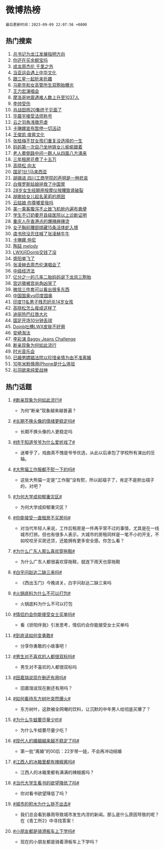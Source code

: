 # 微博热榜

`最后更新时间：2023-09-09 22:07:56 +0800`

## 热门搜索

1. [总书记为龙江发展指明方向](https://m.weibo.cn/search?containerid=100103type%3D1%26t%3D10%26q%3D%23%E6%80%BB%E4%B9%A6%E8%AE%B0%E4%B8%BA%E9%BE%99%E6%B1%9F%E5%8F%91%E5%B1%95%E6%8C%87%E6%98%8E%E6%96%B9%E5%90%91%23&stream_entry_id=51&isnewpage=1&extparam=seat%3D1%26c_type%3D51%26stream_entry_id%3D51%26dgr%3D0%26pos%3D0%26cate%3D10103%26filter_type%3Drealtimehot%26display_time%3D1694268474%26pre_seqid%3D1694268474286027228218)
1. [你还在买余额宝吗](https://m.weibo.cn/search?containerid=100103type%3D1%26t%3D10%26q%3D%23%E4%BD%A0%E8%BF%98%E5%9C%A8%E4%B9%B0%E4%BD%99%E9%A2%9D%E5%AE%9D%E5%90%97%23&stream_entry_id=31&isnewpage=1&extparam=seat%3D1%26flag%3D2%26realpos%3D1%26stream_entry_id%3D31%26dgr%3D0%26filter_type%3Drealtimehot%26q%3D%2523%25E4%25BD%25A0%25E8%25BF%2598%25E5%259C%25A8%25E4%25B9%25B0%25E4%25BD%2599%25E9%25A2%259D%25E5%25AE%259D%25E5%2590%2597%2523%26band_rank%3D1%26c_type%3D31%26lcate%3D5001%26pos%3D0%26cate%3D5001%26display_time%3D1694268474%26pre_seqid%3D1694268474286027228218)
1. [成龙周杰伦 千里之外](https://m.weibo.cn/search?containerid=100103type%3D1%26t%3D10%26q%3D%E6%88%90%E9%BE%99%E5%91%A8%E6%9D%B0%E4%BC%A6+%E5%8D%83%E9%87%8C%E4%B9%8B%E5%A4%96&stream_entry_id=31&isnewpage=1&extparam=seat%3D1%26flag%3D1%26realpos%3D2%26stream_entry_id%3D31%26dgr%3D0%26filter_type%3Drealtimehot%26q%3D%25E6%2588%2590%25E9%25BE%2599%25E5%2591%25A8%25E6%259D%25B0%25E4%25BC%25A6%2520%25E5%258D%2583%25E9%2587%258C%25E4%25B9%258B%25E5%25A4%2596%26band_rank%3D2%26c_type%3D31%26lcate%3D5001%26pos%3D1%26cate%3D5001%26display_time%3D1694268474%26pre_seqid%3D1694268474286027228218)
1. [当亚运会遇上中华文化](https://m.weibo.cn/search?containerid=100103type%3D1%26t%3D10%26q%3D%23%E5%BD%93%E4%BA%9A%E8%BF%90%E4%BC%9A%E9%81%87%E4%B8%8A%E4%B8%AD%E5%8D%8E%E6%96%87%E5%8C%96%23&stream_entry_id=31&isnewpage=1&extparam=seat%3D1%26flag%3D1%26realpos%3D3%26stream_entry_id%3D31%26dgr%3D0%26filter_type%3Drealtimehot%26q%3D%2523%25E5%25BD%2593%25E4%25BA%259A%25E8%25BF%2590%25E4%25BC%259A%25E9%2581%2587%25E4%25B8%258A%25E4%25B8%25AD%25E5%258D%258E%25E6%2596%2587%25E5%258C%2596%2523%26band_rank%3D3%26c_type%3D31%26lcate%3D5001%26pos%3D2%26cate%3D5001%26display_time%3D1694268474%26pre_seqid%3D1694268474286027228218)
1. [跟三星一起折来折趣](https://m.weibo.cn/search?containerid=100103type%3D1%26t%3D10%26q%3D%23%E8%B7%9F%E4%B8%89%E6%98%9F%E4%B8%80%E8%B5%B7%E6%8A%98%E6%9D%A5%E6%8A%98%E8%B6%A3%23&stream_entry_id=31&isnewpage=1&extparam=seat%3D1%26adid%3D202622%26dgr%3D0%26stream_entry_id%3D31%26is_ad_pos%3D1%26topic_ad%3D1%26filter_type%3Drealtimehot%26q%3D%2523%25E8%25B7%259F%25E4%25B8%2589%25E6%2598%259F%25E4%25B8%2580%25E8%25B5%25B7%25E6%258A%2598%25E6%259D%25A5%25E6%258A%2598%25E8%25B6%25A3%2523%26band_rank%3D4%26c_type%3D31%26lcate%3D5001%26pos%3D3%26cate%3D5001%26display_time%3D1694268474%26pre_seqid%3D1694268474286027228218)
1. [马斯克和女高管所生双胞胎曝光](https://m.weibo.cn/search?containerid=100103type%3D1%26t%3D10%26q%3D%23%E9%A9%AC%E6%96%AF%E5%85%8B%E5%92%8C%E5%A5%B3%E9%AB%98%E7%AE%A1%E6%89%80%E7%94%9F%E5%8F%8C%E8%83%9E%E8%83%8E%E6%9B%9D%E5%85%89%23&stream_entry_id=31&isnewpage=1&extparam=seat%3D1%26flag%3D1%26realpos%3D4%26stream_entry_id%3D31%26dgr%3D0%26filter_type%3Drealtimehot%26q%3D%2523%25E9%25A9%25AC%25E6%2596%25AF%25E5%2585%258B%25E5%2592%258C%25E5%25A5%25B3%25E9%25AB%2598%25E7%25AE%25A1%25E6%2589%2580%25E7%2594%259F%25E5%258F%258C%25E8%2583%259E%25E8%2583%258E%25E6%259B%259D%25E5%2585%2589%2523%26band_rank%3D4%26c_type%3D31%26lcate%3D5001%26pos%3D4%26cate%3D5001%26display_time%3D1694268474%26pre_seqid%3D1694268474286027228218)
1. [王力宏演唱会](https://m.weibo.cn/search?containerid=100103type%3D1%26t%3D10%26q%3D%E7%8E%8B%E5%8A%9B%E5%AE%8F%E6%BC%94%E5%94%B1%E4%BC%9A&stream_entry_id=31&isnewpage=1&extparam=seat%3D1%26flag%3D1%26realpos%3D5%26stream_entry_id%3D31%26dgr%3D0%26filter_type%3Drealtimehot%26q%3D%25E7%258E%258B%25E5%258A%259B%25E5%25AE%258F%25E6%25BC%2594%25E5%2594%25B1%25E4%25BC%259A%26band_rank%3D5%26c_type%3D31%26lcate%3D5001%26pos%3D5%26cate%3D5001%26display_time%3D1694268474%26pre_seqid%3D1694268474286027228218)
1. [摩洛哥地震遇难人数上升至1037人](https://m.weibo.cn/search?containerid=100103type%3D1%26t%3D10%26q%3D%23%E6%91%A9%E6%B4%9B%E5%93%A5%E5%9C%B0%E9%9C%87%E9%81%87%E9%9A%BE%E4%BA%BA%E6%95%B0%E4%B8%8A%E5%8D%87%E8%87%B31037%E4%BA%BA%23&stream_entry_id=31&isnewpage=1&extparam=seat%3D1%26flag%3D1%26realpos%3D6%26stream_entry_id%3D31%26dgr%3D0%26filter_type%3Drealtimehot%26q%3D%2523%25E6%2591%25A9%25E6%25B4%259B%25E5%2593%25A5%25E5%259C%25B0%25E9%259C%2587%25E9%2581%2587%25E9%259A%25BE%25E4%25BA%25BA%25E6%2595%25B0%25E4%25B8%258A%25E5%258D%2587%25E8%2587%25B31037%25E4%25BA%25BA%2523%26band_rank%3D6%26c_type%3D31%26lcate%3D5001%26pos%3D6%26cate%3D5001%26display_time%3D1694268474%26pre_seqid%3D1694268474286027228218)
1. [李帅受伤](https://m.weibo.cn/search?containerid=100103type%3D1%26t%3D10%26q%3D%23%E6%9D%8E%E5%B8%85%E5%8F%97%E4%BC%A4%23&stream_entry_id=31&isnewpage=1&extparam=seat%3D1%26flag%3D1%26realpos%3D7%26stream_entry_id%3D31%26dgr%3D0%26filter_type%3Drealtimehot%26q%3D%2523%25E6%259D%258E%25E5%25B8%2585%25E5%258F%2597%25E4%25BC%25A4%2523%26band_rank%3D7%26c_type%3D31%26lcate%3D5001%26pos%3D7%26cate%3D5001%26display_time%3D1694268474%26pre_seqid%3D1694268474286027228218)
1. [肖战田雨20集终于见面了](https://m.weibo.cn/search?containerid=100103type%3D1%26t%3D10%26q%3D%23%E8%82%96%E6%88%98%E7%94%B0%E9%9B%A820%E9%9B%86%E7%BB%88%E4%BA%8E%E8%A7%81%E9%9D%A2%E4%BA%86%23&stream_entry_id=31&isnewpage=1&extparam=seat%3D1%26flag%3D1%26realpos%3D8%26stream_entry_id%3D31%26dgr%3D0%26filter_type%3Drealtimehot%26q%3D%2523%25E8%2582%2596%25E6%2588%2598%25E7%2594%25B0%25E9%259B%25A820%25E9%259B%2586%25E7%25BB%2588%25E4%25BA%258E%25E8%25A7%2581%25E9%259D%25A2%25E4%25BA%2586%2523%26band_rank%3D8%26c_type%3D31%26lcate%3D5001%26pos%3D8%26cate%3D5001%26display_time%3D1694268474%26pre_seqid%3D1694268474286027228218)
1. [华晨宇接受法师称号](https://m.weibo.cn/search?containerid=100103type%3D1%26t%3D10%26q%3D%23%E5%8D%8E%E6%99%A8%E5%AE%87%E6%8E%A5%E5%8F%97%E6%B3%95%E5%B8%88%E7%A7%B0%E5%8F%B7%23&stream_entry_id=31&isnewpage=1&extparam=seat%3D1%26flag%3D1%26realpos%3D9%26stream_entry_id%3D31%26dgr%3D0%26filter_type%3Drealtimehot%26q%3D%2523%25E5%258D%258E%25E6%2599%25A8%25E5%25AE%2587%25E6%258E%25A5%25E5%258F%2597%25E6%25B3%2595%25E5%25B8%2588%25E7%25A7%25B0%25E5%258F%25B7%2523%26band_rank%3D9%26c_type%3D31%26lcate%3D5001%26pos%3D9%26cate%3D5001%26display_time%3D1694268474%26pre_seqid%3D1694268474286027228218)
1. [云之羽角浅徵开虐](https://m.weibo.cn/search?containerid=100103type%3D1%26t%3D10%26q%3D%23%E4%BA%91%E4%B9%8B%E7%BE%BD%E8%A7%92%E6%B5%85%E5%BE%B5%E5%BC%80%E8%99%90%23&stream_entry_id=31&isnewpage=1&extparam=seat%3D1%26flag%3D1%26realpos%3D10%26stream_entry_id%3D31%26dgr%3D0%26filter_type%3Drealtimehot%26q%3D%2523%25E4%25BA%2591%25E4%25B9%258B%25E7%25BE%25BD%25E8%25A7%2592%25E6%25B5%2585%25E5%25BE%25B5%25E5%25BC%2580%25E8%2599%2590%2523%26band_rank%3D10%26c_type%3D31%26lcate%3D5001%26pos%3D10%26cate%3D5001%26display_time%3D1694268474%26pre_seqid%3D1694268474286027228218)
1. [卡琳娜宣布暂停一切活动](https://m.weibo.cn/search?containerid=100103type%3D1%26t%3D10%26q%3D%23%E5%8D%A1%E7%90%B3%E5%A8%9C%E5%AE%A3%E5%B8%83%E6%9A%82%E5%81%9C%E4%B8%80%E5%88%87%E6%B4%BB%E5%8A%A8%23&stream_entry_id=31&isnewpage=1&extparam=seat%3D1%26flag%3D1%26realpos%3D11%26stream_entry_id%3D31%26dgr%3D0%26filter_type%3Drealtimehot%26q%3D%2523%25E5%258D%25A1%25E7%2590%25B3%25E5%25A8%259C%25E5%25AE%25A3%25E5%25B8%2583%25E6%259A%2582%25E5%2581%259C%25E4%25B8%2580%25E5%2588%2587%25E6%25B4%25BB%25E5%258A%25A8%2523%26band_rank%3D11%26c_type%3D31%26lcate%3D5001%26pos%3D11%26cate%3D5001%26display_time%3D1694268474%26pre_seqid%3D1694268474286027228218)
1. [王俊凯 俊昇文化](https://m.weibo.cn/search?containerid=100103type%3D1%26t%3D10%26q%3D%E7%8E%8B%E4%BF%8A%E5%87%AF+%E4%BF%8A%E6%98%87%E6%96%87%E5%8C%96&stream_entry_id=31&isnewpage=1&extparam=seat%3D1%26flag%3D2%26realpos%3D12%26stream_entry_id%3D31%26dgr%3D0%26filter_type%3Drealtimehot%26q%3D%25E7%258E%258B%25E4%25BF%258A%25E5%2587%25AF%2520%25E4%25BF%258A%25E6%2598%2587%25E6%2596%2587%25E5%258C%2596%26band_rank%3D12%26c_type%3D31%26lcate%3D5001%26pos%3D12%26cate%3D5001%26display_time%3D1694268474%26pre_seqid%3D1694268474286027228218)
1. [张桂梅不甘女孩们重复没选择的一生](https://m.weibo.cn/search?containerid=100103type%3D1%26t%3D10%26q%3D%23%E5%BC%A0%E6%A1%82%E6%A2%85%E4%B8%8D%E7%94%98%E5%A5%B3%E5%AD%A9%E4%BB%AC%E9%87%8D%E5%A4%8D%E6%B2%A1%E9%80%89%E6%8B%A9%E7%9A%84%E4%B8%80%E7%94%9F%23&stream_entry_id=31&isnewpage=1&extparam=seat%3D1%26flag%3D1%26realpos%3D13%26stream_entry_id%3D31%26dgr%3D0%26filter_type%3Drealtimehot%26q%3D%2523%25E5%25BC%25A0%25E6%25A1%2582%25E6%25A2%2585%25E4%25B8%258D%25E7%2594%2598%25E5%25A5%25B3%25E5%25AD%25A9%25E4%25BB%25AC%25E9%2587%258D%25E5%25A4%258D%25E6%25B2%25A1%25E9%2580%2589%25E6%258B%25A9%25E7%259A%2584%25E4%25B8%2580%25E7%2594%259F%2523%26band_rank%3D13%26c_type%3D31%26lcate%3D5001%26pos%3D13%26cate%3D5001%26display_time%3D1694268474%26pre_seqid%3D1694268474286027228218)
1. [妈妈第一次自己坐地铁女儿偷偷跟着](https://m.weibo.cn/search?containerid=100103type%3D1%26t%3D10%26q%3D%23%E5%A6%88%E5%A6%88%E7%AC%AC%E4%B8%80%E6%AC%A1%E8%87%AA%E5%B7%B1%E5%9D%90%E5%9C%B0%E9%93%81%E5%A5%B3%E5%84%BF%E5%81%B7%E5%81%B7%E8%B7%9F%E7%9D%80%23&stream_entry_id=31&isnewpage=1&extparam=seat%3D1%26flag%3D32768%26realpos%3D14%26stream_entry_id%3D31%26dgr%3D0%26filter_type%3Drealtimehot%26q%3D%2523%25E5%25A6%2588%25E5%25A6%2588%25E7%25AC%25AC%25E4%25B8%2580%25E6%25AC%25A1%25E8%2587%25AA%25E5%25B7%25B1%25E5%259D%2590%25E5%259C%25B0%25E9%2593%2581%25E5%25A5%25B3%25E5%2584%25BF%25E5%2581%25B7%25E5%2581%25B7%25E8%25B7%259F%25E7%259D%2580%2523%26band_rank%3D14%26c_type%3D31%26lcate%3D5001%26pos%3D14%26cate%3D5001%26display_time%3D1694268474%26pre_seqid%3D1694268474286027228218)
1. [老人晕倒路中间一群人从四面八方涌来](https://m.weibo.cn/search?containerid=100103type%3D1%26t%3D10%26q%3D%23%E8%80%81%E4%BA%BA%E6%99%95%E5%80%92%E8%B7%AF%E4%B8%AD%E9%97%B4%E4%B8%80%E7%BE%A4%E4%BA%BA%E4%BB%8E%E5%9B%9B%E9%9D%A2%E5%85%AB%E6%96%B9%E6%B6%8C%E6%9D%A5%23&stream_entry_id=31&isnewpage=1&extparam=seat%3D1%26flag%3D0%26adid%3D202746%26realpos%3D15%26stream_entry_id%3D31%26dgr%3D0%26filter_type%3Drealtimehot%26q%3D%2523%25E8%2580%2581%25E4%25BA%25BA%25E6%2599%2595%25E5%2580%2592%25E8%25B7%25AF%25E4%25B8%25AD%25E9%2597%25B4%25E4%25B8%2580%25E7%25BE%25A4%25E4%25BA%25BA%25E4%25BB%258E%25E5%259B%259B%25E9%259D%25A2%25E5%2585%25AB%25E6%2596%25B9%25E6%25B6%258C%25E6%259D%25A5%2523%26band_rank%3D15%26c_type%3D31%26lcate%3D5001%26pos%3D15%26cate%3D5001%26display_time%3D1694268474%26pre_seqid%3D1694268474286027228218)
1. [三年租房花费了十五万](https://m.weibo.cn/search?containerid=100103type%3D1%26t%3D10%26q%3D%23%E4%B8%89%E5%B9%B4%E7%A7%9F%E6%88%BF%E8%8A%B1%E8%B4%B9%E4%BA%86%E5%8D%81%E4%BA%94%E4%B8%87%23&stream_entry_id=31&isnewpage=1&extparam=seat%3D1%26flag%3D2%26realpos%3D16%26stream_entry_id%3D31%26dgr%3D0%26filter_type%3Drealtimehot%26q%3D%2523%25E4%25B8%2589%25E5%25B9%25B4%25E7%25A7%259F%25E6%2588%25BF%25E8%258A%25B1%25E8%25B4%25B9%25E4%25BA%2586%25E5%258D%2581%25E4%25BA%2594%25E4%25B8%2587%2523%26band_rank%3D16%26c_type%3D31%26lcate%3D5001%26pos%3D16%26cate%3D5001%26display_time%3D1694268474%26pre_seqid%3D1694268474286027228218)
1. [高晓松 向太](https://m.weibo.cn/search?containerid=100103type%3D1%26t%3D10%26q%3D%E9%AB%98%E6%99%93%E6%9D%BE+%E5%90%91%E5%A4%AA&stream_entry_id=31&isnewpage=1&extparam=seat%3D1%26flag%3D2%26realpos%3D17%26stream_entry_id%3D31%26dgr%3D0%26filter_type%3Drealtimehot%26q%3D%25E9%25AB%2598%25E6%2599%2593%25E6%259D%25BE%2520%25E5%2590%2591%25E5%25A4%25AA%26band_rank%3D17%26c_type%3D31%26lcate%3D5001%26pos%3D17%26cate%3D5001%26display_time%3D1694268474%26pre_seqid%3D1694268474286027228218)
1. [国足1比1马来西亚](https://m.weibo.cn/search?containerid=100103type%3D1%26t%3D10%26q%3D%23%E5%9B%BD%E8%B6%B31%E6%AF%941%E9%A9%AC%E6%9D%A5%E8%A5%BF%E4%BA%9A%23&stream_entry_id=31&isnewpage=1&extparam=seat%3D1%26flag%3D1%26realpos%3D18%26stream_entry_id%3D31%26dgr%3D0%26filter_type%3Drealtimehot%26q%3D%2523%25E5%259B%25BD%25E8%25B6%25B31%25E6%25AF%25941%25E9%25A9%25AC%25E6%259D%25A5%25E8%25A5%25BF%25E4%25BA%259A%2523%26band_rank%3D18%26c_type%3D31%26lcate%3D5001%26pos%3D18%26cate%3D5001%26display_time%3D1694268474%26pre_seqid%3D1694268474286027228218)
1. [胡锡进 四川工商学院的声明是一种悲哀](https://m.weibo.cn/search?containerid=100103type%3D1%26t%3D10%26q%3D%E8%83%A1%E9%94%A1%E8%BF%9B+%E5%9B%9B%E5%B7%9D%E5%B7%A5%E5%95%86%E5%AD%A6%E9%99%A2%E7%9A%84%E5%A3%B0%E6%98%8E%E6%98%AF%E4%B8%80%E7%A7%8D%E6%82%B2%E5%93%80&stream_entry_id=31&isnewpage=1&extparam=seat%3D1%26flag%3D0%26realpos%3D19%26stream_entry_id%3D31%26dgr%3D0%26filter_type%3Drealtimehot%26q%3D%25E8%2583%25A1%25E9%2594%25A1%25E8%25BF%259B%2520%25E5%259B%259B%25E5%25B7%259D%25E5%25B7%25A5%25E5%2595%2586%25E5%25AD%25A6%25E9%2599%25A2%25E7%259A%2584%25E5%25A3%25B0%25E6%2598%258E%25E6%2598%25AF%25E4%25B8%2580%25E7%25A7%258D%25E6%2582%25B2%25E5%2593%2580%26band_rank%3D19%26c_type%3D31%26lcate%3D5001%26pos%3D19%26cate%3D5001%26display_time%3D1694268474%26pre_seqid%3D1694268474286027228218)
1. [白俄罗斯姑娘拯救了中国胃](https://m.weibo.cn/search?containerid=100103type%3D1%26t%3D10%26q%3D%23%E7%99%BD%E4%BF%84%E7%BD%97%E6%96%AF%E5%A7%91%E5%A8%98%E6%8B%AF%E6%95%91%E4%BA%86%E4%B8%AD%E5%9B%BD%E8%83%83%23&stream_entry_id=31&isnewpage=1&extparam=seat%3D1%26flag%3D32768%26realpos%3D20%26stream_entry_id%3D31%26dgr%3D0%26filter_type%3Drealtimehot%26q%3D%2523%25E7%2599%25BD%25E4%25BF%2584%25E7%25BD%2597%25E6%2596%25AF%25E5%25A7%2591%25E5%25A8%2598%25E6%258B%25AF%25E6%2595%2591%25E4%25BA%2586%25E4%25B8%25AD%25E5%259B%25BD%25E8%2583%2583%2523%26band_rank%3D20%26c_type%3D31%26lcate%3D5001%26pos%3D20%26cate%3D5001%26display_time%3D1694268474%26pre_seqid%3D1694268474286027228218)
1. [28岁女生经期用按摩仪按腰致肾破裂](https://m.weibo.cn/search?containerid=100103type%3D1%26t%3D10%26q%3D%2328%E5%B2%81%E5%A5%B3%E7%94%9F%E7%BB%8F%E6%9C%9F%E7%94%A8%E6%8C%89%E6%91%A9%E4%BB%AA%E6%8C%89%E8%85%B0%E8%87%B4%E8%82%BE%E7%A0%B4%E8%A3%82%23&stream_entry_id=31&isnewpage=1&extparam=seat%3D1%26flag%3D1%26realpos%3D21%26stream_entry_id%3D31%26dgr%3D0%26filter_type%3Drealtimehot%26q%3D%252328%25E5%25B2%2581%25E5%25A5%25B3%25E7%2594%259F%25E7%25BB%258F%25E6%259C%259F%25E7%2594%25A8%25E6%258C%2589%25E6%2591%25A9%25E4%25BB%25AA%25E6%258C%2589%25E8%2585%25B0%25E8%2587%25B4%25E8%2582%25BE%25E7%25A0%25B4%25E8%25A3%2582%2523%26band_rank%3D21%26c_type%3D31%26lcate%3D5001%26pos%3D21%26cate%3D5001%26display_time%3D1694268474%26pre_seqid%3D1694268474286027228218)
1. [胡歌给女儿起名茉莉的原因](https://m.weibo.cn/search?containerid=100103type%3D1%26t%3D10%26q%3D%23%E8%83%A1%E6%AD%8C%E7%BB%99%E5%A5%B3%E5%84%BF%E8%B5%B7%E5%90%8D%E8%8C%89%E8%8E%89%E7%9A%84%E5%8E%9F%E5%9B%A0%23&stream_entry_id=31&isnewpage=1&extparam=seat%3D1%26flag%3D1%26realpos%3D22%26stream_entry_id%3D31%26dgr%3D0%26filter_type%3Drealtimehot%26q%3D%2523%25E8%2583%25A1%25E6%25AD%258C%25E7%25BB%2599%25E5%25A5%25B3%25E5%2584%25BF%25E8%25B5%25B7%25E5%2590%258D%25E8%258C%2589%25E8%258E%2589%25E7%259A%2584%25E5%258E%259F%25E5%259B%25A0%2523%26band_rank%3D22%26c_type%3D31%26lcate%3D5001%26pos%3D22%26cate%3D5001%26display_time%3D1694268474%26pre_seqid%3D1694268474286027228218)
1. [云姑娘 你尊嘟爱我吗](https://m.weibo.cn/search?containerid=100103type%3D1%26t%3D10%26q%3D%E4%BA%91%E5%A7%91%E5%A8%98+%E4%BD%A0%E5%B0%8A%E5%98%9F%E7%88%B1%E6%88%91%E5%90%97&stream_entry_id=31&isnewpage=1&extparam=seat%3D1%26flag%3D1%26realpos%3D23%26stream_entry_id%3D31%26dgr%3D0%26filter_type%3Drealtimehot%26q%3D%25E4%25BA%2591%25E5%25A7%2591%25E5%25A8%2598%2520%25E4%25BD%25A0%25E5%25B0%258A%25E5%2598%259F%25E7%2588%25B1%25E6%2588%2591%25E5%2590%2597%26band_rank%3D23%26c_type%3D31%26lcate%3D5001%26pos%3D23%26cate%3D5001%26display_time%3D1694268474%26pre_seqid%3D1694268474286027228218)
1. [美一乘客腹泻不止致飞机舱内遍布粪便](https://m.weibo.cn/search?containerid=100103type%3D1%26t%3D10%26q%3D%23%E7%BE%8E%E4%B8%80%E4%B9%98%E5%AE%A2%E8%85%B9%E6%B3%BB%E4%B8%8D%E6%AD%A2%E8%87%B4%E9%A3%9E%E6%9C%BA%E8%88%B1%E5%86%85%E9%81%8D%E5%B8%83%E7%B2%AA%E4%BE%BF%23&stream_entry_id=31&isnewpage=1&extparam=seat%3D1%26flag%3D1%26realpos%3D24%26stream_entry_id%3D31%26dgr%3D0%26filter_type%3Drealtimehot%26q%3D%2523%25E7%25BE%258E%25E4%25B8%2580%25E4%25B9%2598%25E5%25AE%25A2%25E8%2585%25B9%25E6%25B3%25BB%25E4%25B8%258D%25E6%25AD%25A2%25E8%2587%25B4%25E9%25A3%259E%25E6%259C%25BA%25E8%2588%25B1%25E5%2586%2585%25E9%2581%258D%25E5%25B8%2583%25E7%25B2%25AA%25E4%25BE%25BF%2523%26band_rank%3D24%26c_type%3D31%26lcate%3D5001%26pos%3D24%26cate%3D5001%26display_time%3D1694268474%26pre_seqid%3D1694268474286027228218)
1. [学生不订奶要开县级医院以上诊断证明](https://m.weibo.cn/search?containerid=100103type%3D1%26t%3D10%26q%3D%23%E5%AD%A6%E7%94%9F%E4%B8%8D%E8%AE%A2%E5%A5%B6%E8%A6%81%E5%BC%80%E5%8E%BF%E7%BA%A7%E5%8C%BB%E9%99%A2%E4%BB%A5%E4%B8%8A%E8%AF%8A%E6%96%AD%E8%AF%81%E6%98%8E%23&stream_entry_id=31&isnewpage=1&extparam=seat%3D1%26flag%3D0%26realpos%3D25%26stream_entry_id%3D31%26dgr%3D0%26filter_type%3Drealtimehot%26q%3D%2523%25E5%25AD%25A6%25E7%2594%259F%25E4%25B8%258D%25E8%25AE%25A2%25E5%25A5%25B6%25E8%25A6%2581%25E5%25BC%2580%25E5%258E%25BF%25E7%25BA%25A7%25E5%258C%25BB%25E9%2599%25A2%25E4%25BB%25A5%25E4%25B8%258A%25E8%25AF%258A%25E6%2596%25AD%25E8%25AF%2581%25E6%2598%258E%2523%26band_rank%3D25%26c_type%3D31%26lcate%3D5001%26pos%3D25%26cate%3D5001%26display_time%3D1694268474%26pre_seqid%3D1694268474286027228218)
1. [重庆人在香港点的爆辣麻辣烫](https://m.weibo.cn/search?containerid=100103type%3D1%26t%3D10%26q%3D%23%E9%87%8D%E5%BA%86%E4%BA%BA%E5%9C%A8%E9%A6%99%E6%B8%AF%E7%82%B9%E7%9A%84%E7%88%86%E8%BE%A3%E9%BA%BB%E8%BE%A3%E7%83%AB%23&stream_entry_id=31&isnewpage=1&extparam=seat%3D1%26flag%3D1%26realpos%3D26%26stream_entry_id%3D31%26dgr%3D0%26filter_type%3Drealtimehot%26q%3D%2523%25E9%2587%258D%25E5%25BA%2586%25E4%25BA%25BA%25E5%259C%25A8%25E9%25A6%2599%25E6%25B8%25AF%25E7%2582%25B9%25E7%259A%2584%25E7%2588%2586%25E8%25BE%25A3%25E9%25BA%25BB%25E8%25BE%25A3%25E7%2583%25AB%2523%26band_rank%3D26%26c_type%3D31%26lcate%3D5001%26pos%3D26%26cate%3D5001%26display_time%3D1694268474%26pre_seqid%3D1694268474286027228218)
1. [女子胸前腰部绑藏15条活体蛇入境](https://m.weibo.cn/search?containerid=100103type%3D1%26t%3D10%26q%3D%23%E5%A5%B3%E5%AD%90%E8%83%B8%E5%89%8D%E8%85%B0%E9%83%A8%E7%BB%91%E8%97%8F15%E6%9D%A1%E6%B4%BB%E4%BD%93%E8%9B%87%E5%85%A5%E5%A2%83%23&stream_entry_id=31&isnewpage=1&extparam=seat%3D1%26flag%3D0%26realpos%3D27%26stream_entry_id%3D31%26dgr%3D0%26filter_type%3Drealtimehot%26q%3D%2523%25E5%25A5%25B3%25E5%25AD%2590%25E8%2583%25B8%25E5%2589%258D%25E8%2585%25B0%25E9%2583%25A8%25E7%25BB%2591%25E8%2597%258F15%25E6%259D%25A1%25E6%25B4%25BB%25E4%25BD%2593%25E8%259B%2587%25E5%2585%25A5%25E5%25A2%2583%2523%26band_rank%3D27%26c_type%3D31%26lcate%3D5001%26pos%3D27%26cate%3D5001%26display_time%3D1694268474%26pre_seqid%3D1694268474286027228218)
1. [虞书欣没忍住喊了张凌赫牛牛](https://m.weibo.cn/search?containerid=100103type%3D1%26t%3D10%26q%3D%23%E8%99%9E%E4%B9%A6%E6%AC%A3%E6%B2%A1%E5%BF%8D%E4%BD%8F%E5%96%8A%E4%BA%86%E5%BC%A0%E5%87%8C%E8%B5%AB%E7%89%9B%E7%89%9B%23&stream_entry_id=31&isnewpage=1&extparam=seat%3D1%26flag%3D0%26realpos%3D28%26stream_entry_id%3D31%26dgr%3D0%26filter_type%3Drealtimehot%26q%3D%2523%25E8%2599%259E%25E4%25B9%25A6%25E6%25AC%25A3%25E6%25B2%25A1%25E5%25BF%258D%25E4%25BD%258F%25E5%2596%258A%25E4%25BA%2586%25E5%25BC%25A0%25E5%2587%258C%25E8%25B5%25AB%25E7%2589%259B%25E7%2589%259B%2523%26band_rank%3D28%26c_type%3D31%26lcate%3D5001%26pos%3D28%26cate%3D5001%26display_time%3D1694268474%26pre_seqid%3D1694268474286027228218)
1. [卡琳娜 仲尼](https://m.weibo.cn/search?containerid=100103type%3D1%26t%3D10%26q%3D%23%E5%8D%A1%E7%90%B3%E5%A8%9C+%E4%BB%B2%E5%B0%BC%23&stream_entry_id=31&isnewpage=1&extparam=seat%3D1%26flag%3D0%26realpos%3D29%26stream_entry_id%3D31%26dgr%3D0%26filter_type%3Drealtimehot%26q%3D%2523%25E5%258D%25A1%25E7%2590%25B3%25E5%25A8%259C%2520%25E4%25BB%25B2%25E5%25B0%25BC%2523%26band_rank%3D29%26c_type%3D31%26lcate%3D5001%26pos%3D29%26cate%3D5001%26display_time%3D1694268474%26pre_seqid%3D1694268474286027228218)
1. [陶喆 melody](https://m.weibo.cn/search?containerid=100103type%3D1%26t%3D10%26q%3D%E9%99%B6%E5%96%86+melody&stream_entry_id=31&isnewpage=1&extparam=seat%3D1%26flag%3D0%26realpos%3D30%26stream_entry_id%3D31%26dgr%3D0%26filter_type%3Drealtimehot%26q%3D%25E9%2599%25B6%25E5%2596%2586%2520melody%26band_rank%3D30%26c_type%3D31%26lcate%3D5001%26pos%3D30%26cate%3D5001%26display_time%3D1694268474%26pre_seqid%3D1694268474286027228218)
1. [LWX问Doinb交钱了没](https://m.weibo.cn/search?containerid=100103type%3D1%26t%3D10%26q%3D%23LWX%E9%97%AEDoinb%E4%BA%A4%E9%92%B1%E4%BA%86%E6%B2%A1%23&stream_entry_id=31&isnewpage=1&extparam=seat%3D1%26flag%3D1%26realpos%3D31%26stream_entry_id%3D31%26dgr%3D0%26filter_type%3Drealtimehot%26q%3D%2523LWX%25E9%2597%25AEDoinb%25E4%25BA%25A4%25E9%2592%25B1%25E4%25BA%2586%25E6%25B2%25A1%2523%26band_rank%3D31%26c_type%3D31%26lcate%3D5001%26pos%3D31%26cate%3D5001%26display_time%3D1694268474%26pre_seqid%3D1694268474286027228218)
1. [盛阳单飞了](https://m.weibo.cn/search?containerid=100103type%3D1%26t%3D10%26q%3D%23%E7%9B%9B%E9%98%B3%E5%8D%95%E9%A3%9E%E4%BA%86%23&stream_entry_id=31&isnewpage=1&extparam=seat%3D1%26flag%3D1%26realpos%3D32%26stream_entry_id%3D31%26dgr%3D0%26filter_type%3Drealtimehot%26q%3D%2523%25E7%259B%259B%25E9%2598%25B3%25E5%258D%2595%25E9%25A3%259E%25E4%25BA%2586%2523%26band_rank%3D32%26c_type%3D31%26lcate%3D5001%26pos%3D32%26cate%3D5001%26display_time%3D1694268474%26pre_seqid%3D1694268474286027228218)
1. [张凌赫去周杰伦演唱会了](https://m.weibo.cn/search?containerid=100103type%3D1%26t%3D10%26q%3D%23%E5%BC%A0%E5%87%8C%E8%B5%AB%E5%8E%BB%E5%91%A8%E6%9D%B0%E4%BC%A6%E6%BC%94%E5%94%B1%E4%BC%9A%E4%BA%86%23&stream_entry_id=31&isnewpage=1&extparam=seat%3D1%26flag%3D1%26realpos%3D33%26stream_entry_id%3D31%26dgr%3D0%26filter_type%3Drealtimehot%26q%3D%2523%25E5%25BC%25A0%25E5%2587%258C%25E8%25B5%25AB%25E5%258E%25BB%25E5%2591%25A8%25E6%259D%25B0%25E4%25BC%25A6%25E6%25BC%2594%25E5%2594%25B1%25E4%25BC%259A%25E4%25BA%2586%2523%26band_rank%3D33%26c_type%3D31%26lcate%3D5001%26pos%3D33%26cate%3D5001%26display_time%3D1694268474%26pre_seqid%3D1694268474286027228218)
1. [中级经济法](https://m.weibo.cn/search?containerid=100103type%3D1%26t%3D10%26q%3D%E4%B8%AD%E7%BA%A7%E7%BB%8F%E6%B5%8E%E6%B3%95&stream_entry_id=31&isnewpage=1&extparam=seat%3D1%26flag%3D0%26realpos%3D34%26stream_entry_id%3D31%26dgr%3D0%26filter_type%3Drealtimehot%26q%3D%25E4%25B8%25AD%25E7%25BA%25A7%25E7%25BB%258F%25E6%25B5%258E%25E6%25B3%2595%26band_rank%3D34%26c_type%3D31%26lcate%3D5001%26pos%3D34%26cate%3D5001%26display_time%3D1694268474%26pre_seqid%3D1694268474286027228218)
1. [亿分之一的几率二胎妈妈诞下龙凤三胞胎](https://m.weibo.cn/search?containerid=100103type%3D1%26t%3D10%26q%3D%23%E4%BA%BF%E5%88%86%E4%B9%8B%E4%B8%80%E7%9A%84%E5%87%A0%E7%8E%87%E4%BA%8C%E8%83%8E%E5%A6%88%E5%A6%88%E8%AF%9E%E4%B8%8B%E9%BE%99%E5%87%A4%E4%B8%89%E8%83%9E%E8%83%8E%23&stream_entry_id=31&isnewpage=1&extparam=seat%3D1%26flag%3D1%26realpos%3D35%26stream_entry_id%3D31%26dgr%3D0%26filter_type%3Drealtimehot%26q%3D%2523%25E4%25BA%25BF%25E5%2588%2586%25E4%25B9%258B%25E4%25B8%2580%25E7%259A%2584%25E5%2587%25A0%25E7%258E%2587%25E4%25BA%258C%25E8%2583%258E%25E5%25A6%2588%25E5%25A6%2588%25E8%25AF%259E%25E4%25B8%258B%25E9%25BE%2599%25E5%2587%25A4%25E4%25B8%2589%25E8%2583%259E%25E8%2583%258E%2523%26band_rank%3D35%26c_type%3D31%26lcate%3D5001%26pos%3D35%26cate%3D5001%26display_time%3D1694268474%26pre_seqid%3D1694268474286027228218)
1. [宫远徵被宫尚角凶哭了](https://m.weibo.cn/search?containerid=100103type%3D1%26t%3D10%26q%3D%23%E5%AE%AB%E8%BF%9C%E5%BE%B5%E8%A2%AB%E5%AE%AB%E5%B0%9A%E8%A7%92%E5%87%B6%E5%93%AD%E4%BA%86%23&stream_entry_id=31&isnewpage=1&extparam=seat%3D1%26flag%3D1%26realpos%3D36%26stream_entry_id%3D31%26dgr%3D0%26filter_type%3Drealtimehot%26q%3D%2523%25E5%25AE%25AB%25E8%25BF%259C%25E5%25BE%25B5%25E8%25A2%25AB%25E5%25AE%25AB%25E5%25B0%259A%25E8%25A7%2592%25E5%2587%25B6%25E5%2593%25AD%25E4%25BA%2586%2523%26band_rank%3D36%26c_type%3D31%26lcate%3D5001%26pos%3D36%26cate%3D5001%26display_time%3D1694268474%26pre_seqid%3D1694268474286027228218)
1. [微信三件套可以看出很多东西](https://m.weibo.cn/search?containerid=100103type%3D1%26t%3D10%26q%3D%23%E5%BE%AE%E4%BF%A1%E4%B8%89%E4%BB%B6%E5%A5%97%E5%8F%AF%E4%BB%A5%E7%9C%8B%E5%87%BA%E5%BE%88%E5%A4%9A%E4%B8%9C%E8%A5%BF%23&stream_entry_id=31&isnewpage=1&extparam=seat%3D1%26flag%3D1%26realpos%3D37%26stream_entry_id%3D31%26dgr%3D0%26filter_type%3Drealtimehot%26q%3D%2523%25E5%25BE%25AE%25E4%25BF%25A1%25E4%25B8%2589%25E4%25BB%25B6%25E5%25A5%2597%25E5%258F%25AF%25E4%25BB%25A5%25E7%259C%258B%25E5%2587%25BA%25E5%25BE%2588%25E5%25A4%259A%25E4%25B8%259C%25E8%25A5%25BF%2523%26band_rank%3D37%26c_type%3D31%26lcate%3D5001%26pos%3D37%26cate%3D5001%26display_time%3D1694268474%26pre_seqid%3D1694268474286027228218)
1. [中国国奥vs印度国奥](https://m.weibo.cn/search?containerid=100103type%3D1%26t%3D10%26q%3D%23%E4%B8%AD%E5%9B%BD%E5%9B%BD%E5%A5%A5vs%E5%8D%B0%E5%BA%A6%E5%9B%BD%E5%A5%A5%23&stream_entry_id=31&isnewpage=1&extparam=seat%3D1%26flag%3D1%26realpos%3D38%26stream_entry_id%3D31%26dgr%3D0%26filter_type%3Drealtimehot%26q%3D%2523%25E4%25B8%25AD%25E5%259B%25BD%25E5%259B%25BD%25E5%25A5%25A5vs%25E5%258D%25B0%25E5%25BA%25A6%25E5%259B%25BD%25E5%25A5%25A5%2523%26band_rank%3D38%26c_type%3D31%26lcate%3D5001%26pos%3D38%26cate%3D5001%26display_time%3D1694268474%26pre_seqid%3D1694268474286027228218)
1. [印度11名男子残忍奸杀14岁女孩](https://m.weibo.cn/search?containerid=100103type%3D1%26t%3D10%26q%3D%23%E5%8D%B0%E5%BA%A611%E5%90%8D%E7%94%B7%E5%AD%90%E6%AE%8B%E5%BF%8D%E5%A5%B8%E6%9D%8014%E5%B2%81%E5%A5%B3%E5%AD%A9%23&stream_entry_id=31&isnewpage=1&extparam=seat%3D1%26flag%3D0%26realpos%3D39%26stream_entry_id%3D31%26dgr%3D0%26filter_type%3Drealtimehot%26q%3D%2523%25E5%258D%25B0%25E5%25BA%25A611%25E5%2590%258D%25E7%2594%25B7%25E5%25AD%2590%25E6%25AE%258B%25E5%25BF%258D%25E5%25A5%25B8%25E6%259D%258014%25E5%25B2%2581%25E5%25A5%25B3%25E5%25AD%25A9%2523%26band_rank%3D39%26c_type%3D31%26lcate%3D5001%26pos%3D39%26cate%3D5001%26display_time%3D1694268474%26pre_seqid%3D1694268474286027228218)
1. [高晓松怎么瘦成这样了](https://m.weibo.cn/search?containerid=100103type%3D1%26t%3D10%26q%3D%23%E9%AB%98%E6%99%93%E6%9D%BE%E6%80%8E%E4%B9%88%E7%98%A6%E6%88%90%E8%BF%99%E6%A0%B7%E4%BA%86%23&stream_entry_id=31&isnewpage=1&extparam=seat%3D1%26flag%3D0%26realpos%3D40%26stream_entry_id%3D31%26dgr%3D0%26filter_type%3Drealtimehot%26q%3D%2523%25E9%25AB%2598%25E6%2599%2593%25E6%259D%25BE%25E6%2580%258E%25E4%25B9%2588%25E7%2598%25A6%25E6%2588%2590%25E8%25BF%2599%25E6%25A0%25B7%25E4%25BA%2586%2523%26band_rank%3D40%26c_type%3D31%26lcate%3D5001%26pos%3D40%26cate%3D5001%26display_time%3D1694268474%26pre_seqid%3D1694268474286027228218)
1. [迪丽热巴红唇大片](https://m.weibo.cn/search?containerid=100103type%3D1%26t%3D10%26q%3D%23%E8%BF%AA%E4%B8%BD%E7%83%AD%E5%B7%B4%E7%BA%A2%E5%94%87%E5%A4%A7%E7%89%87%23&stream_entry_id=31&isnewpage=1&extparam=seat%3D1%26flag%3D0%26adid%3D202714%26realpos%3D41%26stream_entry_id%3D31%26dgr%3D0%26filter_type%3Drealtimehot%26q%3D%2523%25E8%25BF%25AA%25E4%25B8%25BD%25E7%2583%25AD%25E5%25B7%25B4%25E7%25BA%25A2%25E5%2594%2587%25E5%25A4%25A7%25E7%2589%2587%2523%26band_rank%3D41%26c_type%3D31%26lcate%3D5001%26pos%3D41%26cate%3D5001%26display_time%3D1694268474%26pre_seqid%3D1694268474286027228218)
1. [国足开场10分钟丢球](https://m.weibo.cn/search?containerid=100103type%3D1%26t%3D10%26q%3D%23%E5%9B%BD%E8%B6%B3%E5%BC%80%E5%9C%BA10%E5%88%86%E9%92%9F%E4%B8%A2%E7%90%83%23&stream_entry_id=31&isnewpage=1&extparam=seat%3D1%26flag%3D0%26realpos%3D42%26stream_entry_id%3D31%26dgr%3D0%26filter_type%3Drealtimehot%26q%3D%2523%25E5%259B%25BD%25E8%25B6%25B3%25E5%25BC%2580%25E5%259C%25BA10%25E5%2588%2586%25E9%2592%259F%25E4%25B8%25A2%25E7%2590%2583%2523%26band_rank%3D42%26c_type%3D31%26lcate%3D5001%26pos%3D42%26cate%3D5001%26display_time%3D1694268474%26pre_seqid%3D1694268474286027228218)
1. [Doinb吐槽LWX皮肤不好用](https://m.weibo.cn/search?containerid=100103type%3D1%26t%3D10%26q%3D%23Doinb%E5%90%90%E6%A7%BDLWX%E7%9A%AE%E8%82%A4%E4%B8%8D%E5%A5%BD%E7%94%A8%23&stream_entry_id=31&isnewpage=1&extparam=seat%3D1%26flag%3D1%26realpos%3D43%26stream_entry_id%3D31%26dgr%3D0%26filter_type%3Drealtimehot%26q%3D%2523Doinb%25E5%2590%2590%25E6%25A7%25BDLWX%25E7%259A%25AE%25E8%2582%25A4%25E4%25B8%258D%25E5%25A5%25BD%25E7%2594%25A8%2523%26band_rank%3D43%26c_type%3D31%26lcate%3D5001%26pos%3D43%26cate%3D5001%26display_time%3D1694268474%26pre_seqid%3D1694268474286027228218)
1. [安崎淘汰](https://m.weibo.cn/search?containerid=100103type%3D1%26t%3D10%26q%3D%23%E5%AE%89%E5%B4%8E%E6%B7%98%E6%B1%B0%23&stream_entry_id=31&isnewpage=1&extparam=seat%3D1%26flag%3D0%26realpos%3D44%26stream_entry_id%3D31%26dgr%3D0%26filter_type%3Drealtimehot%26q%3D%2523%25E5%25AE%2589%25E5%25B4%258E%25E6%25B7%2598%25E6%25B1%25B0%2523%26band_rank%3D44%26c_type%3D31%26lcate%3D5001%26pos%3D44%26cate%3D5001%26display_time%3D1694268474%26pre_seqid%3D1694268474286027228218)
1. [李彩演 Baggy Jeans Challenge](https://m.weibo.cn/search?containerid=100103type%3D1%26t%3D10%26q%3D%E6%9D%8E%E5%BD%A9%E6%BC%94+Baggy+Jeans+Challenge&stream_entry_id=31&isnewpage=1&extparam=seat%3D1%26flag%3D1%26realpos%3D45%26stream_entry_id%3D31%26dgr%3D0%26filter_type%3Drealtimehot%26q%3D%25E6%259D%258E%25E5%25BD%25A9%25E6%25BC%2594%2520Baggy%2520Jeans%2520Challenge%26band_rank%3D45%26c_type%3D31%26lcate%3D5001%26pos%3D45%26cate%3D5001%26display_time%3D1694268474%26pre_seqid%3D1694268474286027228218)
1. [断亲现象为何如此流行](https://m.weibo.cn/search?containerid=100103type%3D1%26t%3D10%26q%3D%23%E6%96%AD%E4%BA%B2%E7%8E%B0%E8%B1%A1%E4%B8%BA%E4%BD%95%E5%A6%82%E6%AD%A4%E6%B5%81%E8%A1%8C%23&stream_entry_id=31&isnewpage=1&extparam=seat%3D1%26flag%3D1%26realpos%3D46%26stream_entry_id%3D31%26dgr%3D0%26filter_type%3Drealtimehot%26q%3D%2523%25E6%2596%25AD%25E4%25BA%25B2%25E7%258E%25B0%25E8%25B1%25A1%25E4%25B8%25BA%25E4%25BD%2595%25E5%25A6%2582%25E6%25AD%25A4%25E6%25B5%2581%25E8%25A1%258C%2523%26band_rank%3D46%26c_type%3D31%26lcate%3D5001%26pos%3D46%26cate%3D5001%26display_time%3D1694268474%26pre_seqid%3D1694268474286027228218)
1. [时光音乐会](https://m.weibo.cn/search?containerid=100103type%3D1%26t%3D10%26q%3D%E6%97%B6%E5%85%89%E9%9F%B3%E4%B9%90%E4%BC%9A&stream_entry_id=31&isnewpage=1&extparam=seat%3D1%26flag%3D1%26realpos%3D47%26stream_entry_id%3D31%26dgr%3D0%26filter_type%3Drealtimehot%26q%3D%25E6%2597%25B6%25E5%2585%2589%25E9%259F%25B3%25E4%25B9%2590%25E4%25BC%259A%26band_rank%3D47%26c_type%3D31%26lcate%3D5001%26pos%3D47%26cate%3D5001%26display_time%3D1694268474%26pre_seqid%3D1694268474286027228218)
1. [已婚男嫖娼法院以珍惜亲情为由不准离婚](https://m.weibo.cn/search?containerid=100103type%3D1%26t%3D10%26q%3D%23%E5%B7%B2%E5%A9%9A%E7%94%B7%E5%AB%96%E5%A8%BC%E6%B3%95%E9%99%A2%E4%BB%A5%E7%8F%8D%E6%83%9C%E4%BA%B2%E6%83%85%E4%B8%BA%E7%94%B1%E4%B8%8D%E5%87%86%E7%A6%BB%E5%A9%9A%23&stream_entry_id=31&isnewpage=1&extparam=seat%3D1%26flag%3D0%26realpos%3D48%26stream_entry_id%3D31%26dgr%3D0%26filter_type%3Drealtimehot%26q%3D%2523%25E5%25B7%25B2%25E5%25A9%259A%25E7%2594%25B7%25E5%25AB%2596%25E5%25A8%25BC%25E6%25B3%2595%25E9%2599%25A2%25E4%25BB%25A5%25E7%258F%258D%25E6%2583%259C%25E4%25BA%25B2%25E6%2583%2585%25E4%25B8%25BA%25E7%2594%25B1%25E4%25B8%258D%25E5%2587%2586%25E7%25A6%25BB%25E5%25A9%259A%2523%26band_rank%3D48%26c_type%3D31%26lcate%3D5001%26pos%3D48%26cate%3D5001%26display_time%3D1694268474%26pre_seqid%3D1694268474286027228218)
1. [10年米粉换用iPhone是什么体验](https://m.weibo.cn/search?containerid=100103type%3D1%26t%3D10%26q%3D10%E5%B9%B4%E7%B1%B3%E7%B2%89%E6%8D%A2%E7%94%A8iPhone%E6%98%AF%E4%BB%80%E4%B9%88%E4%BD%93%E9%AA%8C&stream_entry_id=31&isnewpage=1&extparam=seat%3D1%26flag%3D1%26realpos%3D49%26stream_entry_id%3D31%26dgr%3D0%26filter_type%3Drealtimehot%26q%3D10%25E5%25B9%25B4%25E7%25B1%25B3%25E7%25B2%2589%25E6%258D%25A2%25E7%2594%25A8iPhone%25E6%2598%25AF%25E4%25BB%2580%25E4%25B9%2588%25E4%25BD%2593%25E9%25AA%258C%26band_rank%3D49%26c_type%3D31%26lcate%3D5001%26pos%3D49%26cate%3D5001%26display_time%3D1694268474%26pre_seqid%3D1694268474286027228218)
1. [衫羽欲来纯爱战神](https://m.weibo.cn/search?containerid=100103type%3D1%26t%3D10%26q%3D%23%E8%A1%AB%E7%BE%BD%E6%AC%B2%E6%9D%A5%E7%BA%AF%E7%88%B1%E6%88%98%E7%A5%9E%23&stream_entry_id=31&isnewpage=1&extparam=seat%3D1%26flag%3D1%26realpos%3D50%26stream_entry_id%3D31%26dgr%3D0%26filter_type%3Drealtimehot%26q%3D%2523%25E8%25A1%25AB%25E7%25BE%25BD%25E6%25AC%25B2%25E6%259D%25A5%25E7%25BA%25AF%25E7%2588%25B1%25E6%2588%2598%25E7%25A5%259E%2523%26band_rank%3D50%26c_type%3D31%26lcate%3D5001%26pos%3D50%26cate%3D5001%26display_time%3D1694268474%26pre_seqid%3D1694268474286027228218)

## 热门话题

1. [#断亲现象为何如此流行#](https://m.weibo.cn/search?containerid=231522type%3D1%26t%3D10%26q%3D%23%E6%96%AD%E4%BA%B2%E7%8E%B0%E8%B1%A1%E4%B8%BA%E4%BD%95%E5%A6%82%E6%AD%A4%E6%B5%81%E8%A1%8C%23&stream_entry_id=128&isnewpage=1&extparam=seat%3D1%26dgr%3D0%26c_type%3D128%26unitid%3D1694257321184%26pos%3D1-0-0%26lcate%3D5004%26cate%3D5004%26display_time%3D1694268476%26pre_seqid%3D1694268476516018436197)
    - 为何“断亲”现象越来越普遍？

1. [#长期不换头像的情绪更稳定吗#](https://m.weibo.cn/search?containerid=231522type%3D1%26t%3D10%26q%3D%23%E9%95%BF%E6%9C%9F%E4%B8%8D%E6%8D%A2%E5%A4%B4%E5%83%8F%E7%9A%84%E6%83%85%E7%BB%AA%E6%9B%B4%E7%A8%B3%E5%AE%9A%E5%90%97%23&stream_entry_id=128&isnewpage=1&extparam=seat%3D1%26dgr%3D0%26c_type%3D128%26unitid%3D1694183559835%26pos%3D1-0-1%26lcate%3D5004%26cate%3D5004%26display_time%3D1694268476%26pre_seqid%3D1694268476516018436197)
    - 长期不换头像的人更稳定吗

1. [#终于知道爷爷为什么爱听戏了#](https://m.weibo.cn/search?containerid=231522type%3D1%26t%3D10%26q%3D%23%E7%BB%88%E4%BA%8E%E7%9F%A5%E9%81%93%E7%88%B7%E7%88%B7%E4%B8%BA%E4%BB%80%E4%B9%88%E7%88%B1%E5%90%AC%E6%88%8F%E4%BA%86%23&stream_entry_id=128&isnewpage=1&extparam=seat%3D1%26dgr%3D0%26c_type%3D128%26unitid%3D1694267511873%26pos%3D1-0-2%26lcate%3D5004%26cate%3D5004%26display_time%3D1694268476%26pre_seqid%3D1694268476516018436197)
    - 迷晕乎了，戏曲真不愧是爷爷优选，从此以后承包了学校所有演出的压轴。

1. [#大熊猫工作服都不熨一下的吗#](https://m.weibo.cn/search?containerid=231522type%3D1%26t%3D10%26q%3D%23%E5%A4%A7%E7%86%8A%E7%8C%AB%E5%B7%A5%E4%BD%9C%E6%9C%8D%E9%83%BD%E4%B8%8D%E7%86%A8%E4%B8%80%E4%B8%8B%E7%9A%84%E5%90%97%23&stream_entry_id=128&isnewpage=1&extparam=seat%3D1%26dgr%3D0%26c_type%3D128%26unitid%3D1694249517425%26pos%3D1-0-3%26lcate%3D5004%26cate%3D5004%26display_time%3D1694268476%26pre_seqid%3D1694268476516018436197)
    - 这些大熊猫一定是“工作服”没有熨，所以起褶子了，肯定不是胖出褶子的，对吧？

1. [#为何大学成抑郁重灾区#](https://m.weibo.cn/search?containerid=231522type%3D1%26t%3D10%26q%3D%23%E4%B8%BA%E4%BD%95%E5%A4%A7%E5%AD%A6%E6%88%90%E6%8A%91%E9%83%81%E9%87%8D%E7%81%BE%E5%8C%BA%23&stream_entry_id=128&isnewpage=1&extparam=seat%3D1%26dgr%3D0%26c_type%3D128%26unitid%3D1694232726949%26pos%3D1-0-4%26lcate%3D5004%26cate%3D5004%26display_time%3D1694268476%26pre_seqid%3D1694268476516018436197)
    - 为何大学成抑郁重灾区？

1. [#你能接受一直租房不买房吗#](https://m.weibo.cn/search?containerid=231522type%3D1%26t%3D10%26q%3D%23%E4%BD%A0%E8%83%BD%E6%8E%A5%E5%8F%97%E4%B8%80%E7%9B%B4%E7%A7%9F%E6%88%BF%E4%B8%8D%E4%B9%B0%E6%88%BF%E5%90%97%23&stream_entry_id=128&isnewpage=1&extparam=seat%3D1%26dgr%3D0%26c_type%3D128%26unitid%3D1694264525112%26pos%3D1-0-5%26lcate%3D5004%26cate%3D5004%26display_time%3D1694268476%26pre_seqid%3D1694268476516018436197)
    - 对当代年轻人来说，工作后租房是一件再平常不过的事情，尤其是在一线城市打拼。但也有很多人表示，大城市的房租同样是一笔不小的开支，不如咬咬牙买房还贷，还能拥有更多安全感。你怎么看？

1. [#为什么广东人那么喜欢穿拖鞋#](https://m.weibo.cn/search?containerid=231522type%3D1%26t%3D10%26q%3D%23%E4%B8%BA%E4%BB%80%E4%B9%88%E5%B9%BF%E4%B8%9C%E4%BA%BA%E9%82%A3%E4%B9%88%E5%96%9C%E6%AC%A2%E7%A9%BF%E6%8B%96%E9%9E%8B%23&stream_entry_id=128&isnewpage=1&extparam=seat%3D1%26dgr%3D0%26c_type%3D128%26unitid%3D1694224648312%26pos%3D1-0-6%26lcate%3D5004%26cate%3D5004%26display_time%3D1694268476%26pre_seqid%3D1694268476516018436197)
    - 为什么广东人都很喜欢穿拖鞋，就连下雨天也穿拖鞋

1. [#白宇问赵达二缺三来吗#](https://m.weibo.cn/search?containerid=231522type%3D1%26t%3D10%26q%3D%23%E7%99%BD%E5%AE%87%E9%97%AE%E8%B5%B5%E8%BE%BE%E4%BA%8C%E7%BC%BA%E4%B8%89%E6%9D%A5%E5%90%97%23&stream_entry_id=128&isnewpage=1&extparam=seat%3D1%26dgr%3D0%26c_type%3D128%26unitid%3D1694260613463%26pos%3D1-0-7%26lcate%3D5004%26cate%3D5004%26display_time%3D1694268476%26pre_seqid%3D1694268476516018436197)
    - 《西出玉门》今晚进关，白宇问赵达二缺三来吗

1. [#火锅底料为什么不可以打包#](https://m.weibo.cn/search?containerid=231522type%3D1%26t%3D10%26q%3D%23%E7%81%AB%E9%94%85%E5%BA%95%E6%96%99%E4%B8%BA%E4%BB%80%E4%B9%88%E4%B8%8D%E5%8F%AF%E4%BB%A5%E6%89%93%E5%8C%85%23&stream_entry_id=128&isnewpage=1&extparam=seat%3D1%26dgr%3D0%26c_type%3D128%26unitid%3D1694263314020%26pos%3D1-0-8%26lcate%3D5004%26cate%3D5004%26display_time%3D1694268476%26pre_seqid%3D1694268476516018436197)
    - 火锅底料为什么不可以打包

1. [#情侣约会你能接受女士买单吗#](https://m.weibo.cn/search?containerid=231522type%3D1%26t%3D10%26q%3D%23%E6%83%85%E4%BE%A3%E7%BA%A6%E4%BC%9A%E4%BD%A0%E8%83%BD%E6%8E%A5%E5%8F%97%E5%A5%B3%E5%A3%AB%E4%B9%B0%E5%8D%95%E5%90%97%23&stream_entry_id=128&isnewpage=1&extparam=seat%3D1%26dgr%3D0%26c_type%3D128%26unitid%3D1694225830718%26pos%3D1-0-9%26lcate%3D5004%26cate%3D5004%26display_time%3D1694268476%26pre_seqid%3D1694268476516018436197)
    - 看《骄阳伴我》引发思考，情侣约会你能接受女士买单吗

1. [#到底该如何变勇敢#](https://m.weibo.cn/search?containerid=231522type%3D1%26t%3D10%26q%3D%23%E5%88%B0%E5%BA%95%E8%AF%A5%E5%A6%82%E4%BD%95%E5%8F%98%E5%8B%87%E6%95%A2%23&stream_entry_id=128&isnewpage=1&extparam=seat%3D1%26dgr%3D0%26c_type%3D128%26unitid%3D1694183872338%26pos%3D1-0-10%26lcate%3D5004%26cate%3D5004%26display_time%3D1694268476%26pre_seqid%3D1694268476516018436197)
    - 分享你勇敢的小故事吧！

1. [#男生对不喜欢的人都很双标吗#](https://m.weibo.cn/search?containerid=231522type%3D1%26t%3D10%26q%3D%23%E7%94%B7%E7%94%9F%E5%AF%B9%E4%B8%8D%E5%96%9C%E6%AC%A2%E7%9A%84%E4%BA%BA%E9%83%BD%E5%BE%88%E5%8F%8C%E6%A0%87%E5%90%97%23&stream_entry_id=128&isnewpage=1&extparam=seat%3D1%26dgr%3D0%26c_type%3D128%26unitid%3D1694158942048%26pos%3D1-0-11%26lcate%3D5004%26cate%3D5004%26display_time%3D1694268476%26pre_seqid%3D1694268476516018436197)
    - 男生对不喜欢的人都很双标吗

1. [#田嘉瑞说现在删还有用吗#](https://m.weibo.cn/search?containerid=231522type%3D1%26t%3D10%26q%3D%23%E7%94%B0%E5%98%89%E7%91%9E%E8%AF%B4%E7%8E%B0%E5%9C%A8%E5%88%A0%E8%BF%98%E6%9C%89%E7%94%A8%E5%90%97%23&stream_entry_id=128&isnewpage=1&extparam=seat%3D1%26dgr%3D0%26c_type%3D128%26unitid%3D1694190749284%26pos%3D1-0-12%26lcate%3D5004%26cate%3D5004%26display_time%3D1694268476%26pre_seqid%3D1694268476516018436197)
    - 田嘉瑞说现在删还有用吗？

1. [#如何看待东方树叶突然爆火#](https://m.weibo.cn/search?containerid=231522type%3D1%26t%3D10%26q%3D%23%E5%A6%82%E4%BD%95%E7%9C%8B%E5%BE%85%E4%B8%9C%E6%96%B9%E6%A0%91%E5%8F%B6%E7%AA%81%E7%84%B6%E7%88%86%E7%81%AB%23&stream_entry_id=128&isnewpage=1&extparam=seat%3D1%26dgr%3D0%26c_type%3D128%26unitid%3D1694236340957%26pos%3D1-0-13%26lcate%3D5004%26cate%3D5004%26display_time%3D1694268476%26pre_seqid%3D1694268476516018436197)
    - 东方树叶，这款被全网嘲的饮料，让沉默的中年男人给彻底买爆了？

1. [#为什么牛蛙要尽量少吃#](https://m.weibo.cn/search?containerid=231522type%3D1%26t%3D10%26q%3D%23%E4%B8%BA%E4%BB%80%E4%B9%88%E7%89%9B%E8%9B%99%E8%A6%81%E5%B0%BD%E9%87%8F%E5%B0%91%E5%90%83%23&stream_entry_id=128&isnewpage=1&extparam=seat%3D1%26dgr%3D0%26c_type%3D128%26unitid%3D1694153241683%26pos%3D1-0-14%26lcate%3D5004%26cate%3D5004%26display_time%3D1694268476%26pre_seqid%3D1694268476516018436197)
    - 为什么牛蛙要尽量少吃？

1. [#现代人的婚姻越来越不稳定了吗#](https://m.weibo.cn/search?containerid=231522type%3D1%26t%3D10%26q%3D%23%E7%8E%B0%E4%BB%A3%E4%BA%BA%E7%9A%84%E5%A9%9A%E5%A7%BB%E8%B6%8A%E6%9D%A5%E8%B6%8A%E4%B8%8D%E7%A8%B3%E5%AE%9A%E4%BA%86%E5%90%97%23&stream_entry_id=128&isnewpage=1&extparam=seat%3D1%26dgr%3D0%26c_type%3D128%26unitid%3D1694243232582%26pos%3D1-0-15%26lcate%3D5004%26cate%3D5004%26display_time%3D1694268476%26pre_seqid%3D1694268476516018436197)
    - 第一批“离婚”的00后：22岁带一娃，不会再冲动结婚

1. [#江西人的冰箱里都有辣椒酱吗#](https://m.weibo.cn/search?containerid=231522type%3D1%26t%3D10%26q%3D%23%E6%B1%9F%E8%A5%BF%E4%BA%BA%E7%9A%84%E5%86%B0%E7%AE%B1%E9%87%8C%E9%83%BD%E6%9C%89%E8%BE%A3%E6%A4%92%E9%85%B1%E5%90%97%23&stream_entry_id=128&isnewpage=1&extparam=seat%3D1%26dgr%3D0%26c_type%3D128%26unitid%3D1694239343494%26pos%3D1-0-16%26lcate%3D5004%26cate%3D5004%26display_time%3D1694268476%26pre_seqid%3D1694268476516018436197)
    - 江西人的冰箱里都有满满的辣椒酱吗？

1. [#当代大学生看书的欲望降低了吗#](https://m.weibo.cn/search?containerid=231522type%3D1%26t%3D10%26q%3D%23%E5%BD%93%E4%BB%A3%E5%A4%A7%E5%AD%A6%E7%94%9F%E7%9C%8B%E4%B9%A6%E7%9A%84%E6%AC%B2%E6%9C%9B%E9%99%8D%E4%BD%8E%E4%BA%86%E5%90%97%23&stream_entry_id=128&isnewpage=1&extparam=seat%3D1%26dgr%3D0%26c_type%3D128%26unitid%3D1694238138645%26pos%3D1-0-17%26lcate%3D5004%26cate%3D5004%26display_time%3D1694268476%26pre_seqid%3D1694268476516018436197)
    - 你对看书欲望降低了吗？

1. [#城市的积水为什么排不出去#](https://m.weibo.cn/search?containerid=231522type%3D1%26t%3D10%26q%3D%23%E5%9F%8E%E5%B8%82%E7%9A%84%E7%A7%AF%E6%B0%B4%E4%B8%BA%E4%BB%80%E4%B9%88%E6%8E%92%E4%B8%8D%E5%87%BA%E5%8E%BB%23&stream_entry_id=128&isnewpage=1&extparam=seat%3D1%26dgr%3D0%26c_type%3D128%26unitid%3D1694234233271%26pos%3D1-0-18%26lcate%3D5004%26cate%3D5004%26display_time%3D1694268476%26pre_seqid%3D1694268476516018436197)
    - 我们总会看到暴雨导致城市发生内涝的新闻。那么是什么原因导致的呢？在《青工所2》中寻找答案！

1. [#小朋友都是骑滑板车上下学吗#](https://m.weibo.cn/search?containerid=231522type%3D1%26t%3D10%26q%3D%23%E5%B0%8F%E6%9C%8B%E5%8F%8B%E9%83%BD%E6%98%AF%E9%AA%91%E6%BB%91%E6%9D%BF%E8%BD%A6%E4%B8%8A%E4%B8%8B%E5%AD%A6%E5%90%97%23&stream_entry_id=128&isnewpage=1&extparam=seat%3D1%26dgr%3D0%26c_type%3D128%26unitid%3D1694228537365%26pos%3D1-0-19%26lcate%3D5004%26cate%3D5004%26display_time%3D1694268476%26pre_seqid%3D1694268476516018436197)
    - 现在的小朋友都是骑着滑板车上下学吗？

